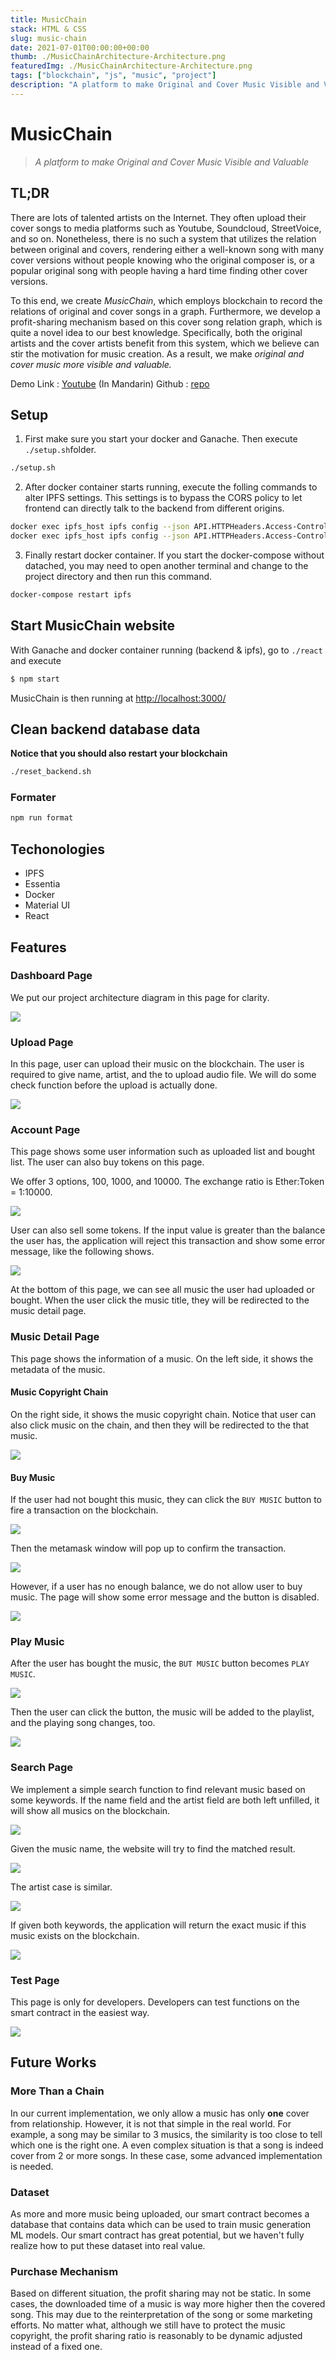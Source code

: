 ```yaml
---
title: MusicChain
stack: HTML & CSS
slug: music-chain
date: 2021-07-01T00:00:00+00:00
thumb: ./MusicChainArchitecture-Architecture.png
featuredImg: ./MusicChainArchitecture-Architecture.png
tags: ["blockchain", "js", "music", "project"]
description: "A platform to make Original and Cover Music Visible and Valuable"
---
```


# MusicChain

> _A platform to make Original and Cover Music Visible and Valuable_

## TL;DR

There are lots of talented artists on the Internet. They often upload their cover songs to media platforms such as Youtube, Soundcloud, StreetVoice, and so on. Nonetheless, there is no such a system that utilizes the relation between original and covers, rendering either a well-known song with many cover versions without people knowing who the original composer is, or a popular original song with people having a hard time finding other cover versions.

To this end, we create _MusicChain_, which employs blockchain to record the relations of original and cover songs in a graph. Furthermore, we develop a profit-sharing mechanism based on this cover song relation graph, which is quite a novel idea to our best knowledge. Specifically, both the original artists and the cover artists benefit from this system, which we believe can stir the motivation for music creation. As a result, we make _original and cover music more visible and valuable._

Demo Link : [Youtube](https://www.youtube.com/watch?v=rmtS9UxWCMc) (In Mandarin)
Github : [repo](https://github.com/ntueecamp/webcrawler_tutorial)

## Setup

1. First make sure you start your docker and Ganache. Then execute `./setup.sh`folder.

```bash
./setup.sh
```

2. After docker container starts running, execute the folling commands to alter IPFS settings. This settings is to bypass the CORS policy to let frontend can directly talk to the backend from different origins.

```bash
docker exec ipfs_host ipfs config --json API.HTTPHeaders.Access-Control-Allow-Origin '["*"]'
docker exec ipfs_host ipfs config --json API.HTTPHeaders.Access-Control-Allow-Methods '["PUT", "GET", "POST", "OPTIONS"]'
```

3. Finally restart docker container. If you start the docker-compose without datached, you may need to open another terminal and change to the project directory and then run this command.

```bash
docker-compose restart ipfs
```

## Start MusicChain website

With Ganache and docker container running (backend & ipfs), go to `./react` and execute

```bash
$ npm start
```

MusicChain is then running at [http://localhost:3000/](http://localhost:3000/)

## Clean backend database data

**Notice that you should also restart your blockchain**

```bash
./reset_backend.sh
```

### Formater

```bash
npm run format
```

## Techonologies

- IPFS
- Essentia
- Docker
- Material UI
- React

## Features

### Dashboard Page

We put our project architecture diagram in this page for clarity.

![](WKTTByn.png)

### Upload Page

In this page, user can upload their music on the blockchain. The user is required to give name, artist, and the to upload audio file. We will do some check function before the upload is actually done.

![](X2Xxx1f.png)

### Account Page

This page shows some user information such as uploaded list and bought list. The user can also buy tokens on this page.

We offer 3 options, 100, 1000, and 10000. The exchange ratio is Ether:Token = 1:10000.

![](4B2IJc0.png)

User can also sell some tokens. If the input value is greater than the balance the user has, the application will reject this transaction and show some error message, like the following shows.

![](JDwIrIY.png)

At the bottom of this page, we can see all music the user had uploaded or bought. When the user click the music title, they will be redirected to the music detail page.

### Music Detail Page

This page shows the information of a music. On the left side, it shows the metadata of the music.

#### Music Copyright Chain

On the right side, it shows the music copyright chain. Notice that user can also click music on the chain, and then they will be redirected to the that music.

![](zCyRZr2.png)

#### Buy Music

If the user had not bought this music, they can click the `BUY MUSIC` button to fire a transaction on the blockchain.

![](BBrkBDj.png)

Then the metamask window will pop up to confirm the transaction.

![](kqMF9Qb.png)

However, if a user has no enough balance, we do not allow user to buy music. The page will show some error message and the button is disabled.

![](k3XEO2F.png)

### Play Music

After the user has bought the music, the `BUT MUSIC` button becomes `PLAY MUSIC`.

![](Mq6APRx.png)

Then the user can click the button, the music will be added to the playlist, and the playing song changes, too.

![](K3dS2ZH.png)

### Search Page

We implement a simple search function to find relevant music based on some keywords. If the name field and the artist field are both left unfilled, it will show all musics on the blockchain.

![](LxU1cKA.png)

Given the music name, the website will try to find the matched result.

![](iHU2GM5.png)

The artist case is similar.

![](7iIJiTc.png)

If given both keywords, the application will return the exact music if this music exists on the blockchain.

![](QcXDbDf.png)

### Test Page

This page is only for developers. Developers can test functions on the smart contract in the easiest way.

![](QT7s6aB.png)

## Future Works

### More Than a Chain

In our current implementation, we only allow a music has only **one** cover from relationship. However, it is not that simple in the real world. For example, a song may be similar to 3 musics, the similarity is too close to tell which one is the right one. A even complex situation is that a song is indeed cover from 2 or more songs. In these case, some advanced implementation is needed.

### Dataset

As more and more music being uploaded, our smart contract becomes a database that contains data which can be used to train music generation ML models. Our smart contract has great potential, but we haven't fully realize how to put these dataset into real value.

### Purchase Mechanism

Based on different situation, the profit sharing may not be static. In some cases, the downloaded time of a music is way more higher then the covered song. This may due to the reinterpretation of the song or some marketing efforts. No matter what, although we still have to protect the music copyright, the profit sharing ratio is reasonably to be dynamic adjusted instead of a fixed one.
